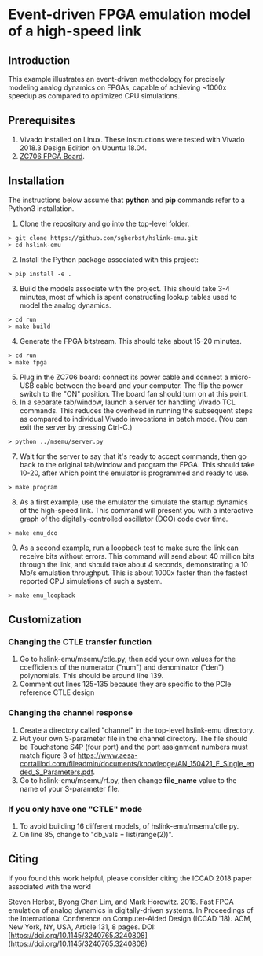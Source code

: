 # Event-driven FPGA emulation model of a high-speed link

## Introduction

This example illustrates an event-driven methodology for precisely modeling analog dynamics on FPGAs, capable of achieving  ~1000x speedup as compared to optimized CPU simulations.

## Prerequisites

1. Vivado installed on Linux.  These instructions were tested with Vivado 2018.3 Design Edition on Ubuntu 18.04.
2. [ZC706 FPGA Board](https://www.xilinx.com/products/boards-and-kits/ek-z7-zc706-g.html).

## Installation

The instructions below assume that **python** and **pip** commands refer to a Python3 installation.

1. Clone the repository and go into the top-level folder.
```shell
> git clone https://github.com/sgherbst/hslink-emu.git
> cd hslink-emu
```
2. Install the Python package associated with this project:
```shell
> pip install -e .
```
3. Build the models associate with the project.  This should take 3-4 minutes, most of which is spent constructing lookup tables used to model the analog dynamics.
```shell
> cd run
> make build
```
4. Generate the FPGA bitstream.  This should take about 15-20 minutes.
```shell
> cd run
> make fpga
```
5. Plug in the ZC706 board: connect its power cable and connect a micro-USB cable between the board and your computer.  The flip the power switch to the "ON" position.  The board fan should turn on at this point.
6. In a separate tab/window, launch a server for handling Vivado TCL commands.  This reduces the overhead in running the subsequent steps as compared to individual Vivado invocations in batch mode.  (You can exit the server by pressing Ctrl-C.)
```shell
> python ../msemu/server.py
```
7. Wait for the server to say that it's ready to accept commands, then go back to the original tab/window and program the FPGA.  This should take 10-20, after which point the emulator is programmed and ready to use.
```shell
> make program
```
8. As a first example, use the emulator the simulate the startup dynamics of the high-speed link.  This command will present you with a interactive graph of the digitally-controlled oscillator (DCO) code over time.
```shell
> make emu_dco
```
9. As a second example, run a loopback test to make sure the link can receive bits without errors.  This command will send about 40 million bits through the link, and should take about 4 seconds, demonstrating a 10 Mb/s emulation throughput.  This is about 1000x faster than the fastest reported CPU simulations of such a system.
```shell
> make emu_loopback
```

## Customization

### Changing the CTLE transfer function
1. Go to hslink-emu/msemu/ctle.py, then add your own values for the coefficients of the numerator ("num") and denominator ("den") polynomials.  This should be around line 139.
2. Comment out lines 125-135 because they are specific to the PCIe reference CTLE design

### Changing the channel response
1. Create a directory called "channel" in the top-level hslink-emu directory.
2. Put your own S-parameter file in the channel directory.  The file should be Touchstone S4P (four port) and the port assignment numbers must match figure 3 of https://www.aesa-cortaillod.com/fileadmin/documents/knowledge/AN_150421_E_Single_ended_S_Parameters.pdf.
3. Go to hslink-emu/msemu/rf.py, then change **file_name** value to the name of your S-parameter file.

### If you only have one "CTLE" mode
1. To avoid building 16 different models, of hslink-emu/msemu/ctle.py.
2. On line 85, change to "db_vals = list(range(2))". 

## Citing

If you found this work helpful, please consider citing the ICCAD 2018 paper associated with the work!

Steven Herbst, Byong Chan Lim, and Mark Horowitz. 2018. Fast FPGA emulation of analog dynamics in digitally-driven systems. In Proceedings of the International Conference on Computer-Aided Design (ICCAD '18). ACM, New York, NY, USA, Article 131, 8 pages. DOI: [https://doi.org/10.1145/3240765.3240808](https://doi.org/10.1145/3240765.3240808)
